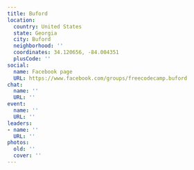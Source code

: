 ```yaml
---
title: Buford
location:
  country: United States
  state: Georgia
  city: Buford
  neighborhood: ''
  coordinates: 34.120656, -84.004351
  plusCode: ''
social:
  name: Facebook page
  URL: https://www.facebook.com/groups/freecodecamp.buford
chat:
  name: ''
  URL: ''
event:
  name: ''
  URL: ''
leaders:
- name: ''
  URL: ''
photos:
  old: ''
  cover: ''
---
```

